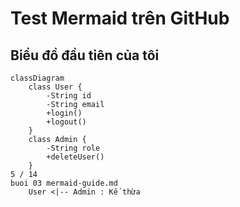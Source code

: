  # Test Mermaid trên GitHub 
## Biểu đồ đầu tiên của tôi 
```mermaid 
classDiagram 
    class User { 
        -String id 
        -String email 
        +login() 
        +logout() 
    } 
    class Admin { 
        -String role 
        +deleteUser() 
    } 
5 / 14
buoi 03 mermaid-guide.md
    User <|-- Admin : Kế thừa
```
